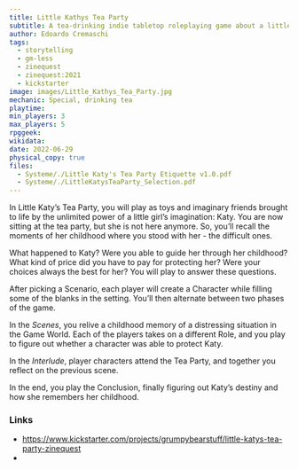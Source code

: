 ```yaml
---
title: Little Kathys Tea Party
subtitle: A tea-drinking indie tabletop roleplaying game about a little girl, and the difficulties of her growth.
author: Edoardo Cremaschi
tags:
  - storytelling
  - gm-less
  - zinequest
  - zinequest:2021
  - kickstarter
image: images/Little_Kathys_Tea_Party.jpg
mechanic: Special, drinking tea
playtime:
min_players: 3
max_players: 5
rpggeek:
wikidata:
date: 2022-06-29
physical_copy: true
files:
  - Systeme/./Little Katy's Tea Party Etiquette v1.0.pdf
  - Systeme/./LittleKatysTeaParty_Selection.pdf
---
```


<!-- Excerpt Start -->
In Little Katy’s Tea Party, you will play as toys and imaginary friends
brought to life by the unlimited power of a little girl’s imagination: Katy.
You are now sitting at the tea party, but she is not here anymore. So,
you’ll recall the moments of her childhood where you stood with her - the difficult ones.

What happened to Katy? Were you able to guide her through her
childhood? What kind of price did you have to pay for protecting her?
Were your choices always the best for her? You will play to answer
these questions.

<!-- Excerpt End -->

After picking a Scenario, each player will create a Character while
filling some of the blanks in the setting.
You’ll then alternate between two phases of the game.

In the *Scenes*, you relive a childhood memory of a distressing
situation in the Game World. Each of the players takes on a different
Role, and you play to figure out whether a character was able to
protect Katy.

In the *Interlude*, player characters attend the Tea Party, and together
you reflect on the previous scene.

In the end, you play the Conclusion, finally figuring out Katy’s
destiny and how she remembers her childhood.


### Links

- https://www.kickstarter.com/projects/grumpybearstuff/little-katys-tea-party-zinequest
-
